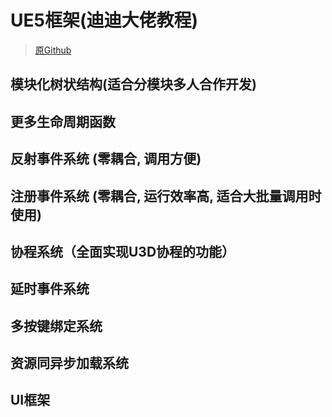# UE5框架(迪迪大佬教程)
> [原Github]([https://github.com/liangdididi/DataDriven]"（可选）添加一个标题")
## 模块化树状结构(适合分模块多人合作开发)
## 更多生命周期函数
## 反射事件系统 (零耦合, 调用方便)
## 注册事件系统 (零耦合, 运行效率高, 适合大批量调用时使用)
## 协程系统（全面实现U3D协程的功能）
## 延时事件系统
## 多按键绑定系统
## 资源同异步加载系统
## UI框架
